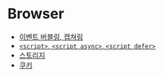 # Browser

* [이벤트 버블링, 캡쳐링](./Browser/event-bubbling-capturing.md)
* [`<script>`, `<script async>`, `<script defer>`](./Browser/script-async-defer.md)
* [스토리지](./Browser/storages.md)
* [쿠키](./cookie.md)
